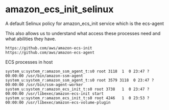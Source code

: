 # amazon_ecs_init_selinux
A default Selinux policy for amazon_ecs_init service which is the ecs-agent

This also allows us to understand what access these processes need and what abilities they have.

```
https://github.com/aws/amazon-ecs-init
https://github.com/aws/amazon-ecs-agent
```
ECS processes in host

```
system_u:system_r:amazon_ssm_agent_t:s0 root 3118  1  0 23:47 ?        00:00:00 /usr/bin/amazon-ssm-agent
system_u:system_r:amazon_ssm_agent_t:s0 root 3579 3118  0 23:47 ?      00:00:00 /usr/bin/ssm-agent-worker
system_u:system_r:amazon_ecs_init_t:s0 root 3738   1  0 23:47 ?        00:00:00 /usr/libexec/amazon-ecs-init start
system_u:system_r:amazon_ecs_init_t:s0 root 4246   1  0 23:53 ?        00:00:00 /usr/libexec/amazon-ecs-volume-plugin
```
